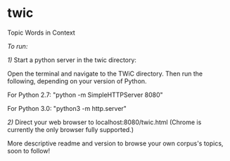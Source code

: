 # twic
Topic Words in Context

*To run:*

*1)* Start a python server in the twic directory:

Open the terminal and navigate to the TWiC directory.
Then run the following, depending on your version of Python.

For Python 2.7: "python -m SimpleHTTPServer 8080"  

For Python 3.0: "python3 -m http.server"

*2)* Direct your web browser to localhost:8080/twic.html (Chrome is currently the only browser fully supported.)

More descriptive readme and version to browse your own corpus's topics, soon to follow!
